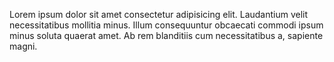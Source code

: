 Lorem ipsum dolor sit amet consectetur adipisicing elit. Laudantium velit necessitatibus mollitia minus. Illum consequuntur obcaecati commodi ipsum minus soluta quaerat amet. Ab rem blanditiis cum necessitatibus a, sapiente magni.